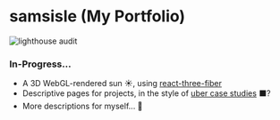 # samsisle (My Portfolio)

![lighthouse audit](https://raw.githubusercontent.com/samsisle/samsisle/master/static/media/lighthouse_audit_90319.png)

### In-Progress...
* A 3D WebGL-rendered sun ☀️, using [react-three-fiber](https://github.com/drcmda/react-three-fiber)
* Descriptive pages for projects, in the style of [uber case studies](https://www.uber.design/) ⬛️?
* More descriptions for myself... 🤠
